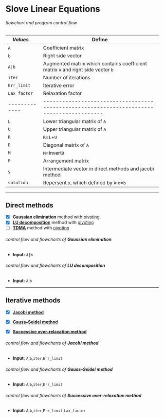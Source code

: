 Slove Linear Equations
========================
###### _flowchart and program control flow_ ######

 _Values_    | Define
-------------|-----------------------------------------------------------------------------------------
 `A`         | Coefficient matrix
 `b`         | Right side vector
 `A\|b`       | Augmented matrix which contains coefficient matrix `A` and right side vector `b`
 `iter`      | Number of iterations
 `Err_limit` | Iterative error
 `Lax_factor`| Relaxation factor
-------------|-----------------------------------------------------------------------------------------
 `L`         | Lower triangular matrix of `A`
 `U`         | Upper triangular matrix of `A`
 `R`         | `R`=`L`+`U`
 `D`         | Diagonal matrix of `A`
 `M`         | `M`=invert`D`
 `P`         | Arrangement matrix
 `y`         | Intermediate vector in direct methods and jacobi method
 `solution`  | Repersent `x`, which defined by `A`·`x`=`b`

--------------------
## Direct methods ##

- [x]  [**Gaussian elimination**][Gaussian_elimination] method with [pivoting][]
- [x]  [**LU decomposition**][LU] method with [pivoting][]
- [ ]  [**TDMA**][TDMA] method with [pivoting][]

###### _control flow and flowcharts of_ **Gaussian elimination** ######
  * **Input:** `A|b`

###### _control flow and flowcharts of_ **LU decomposition** ######
  * **Input:** `A`,`b`
--------------------
## Iterative methods ##

- [x] [**Jacobi method**][Jacobi]
- [x] [**Gauss–Seidel method**][Gauss_Seidel]
- [x] [**Successive over-relaxation method**][SOR]


###### _control flow and flowcharts of_ **Jacobi method** ######
  * **Input:** `A`,`b`,`iter`,`Err_limit`  
###### _control flow and flowcharts of_ **Gauss–Seidel method** ######
  * **Input:** `A`,`b`,`iter`,`Err_limit`  
###### _control flow and flowcharts of_ **Successive over-relaxation method** ######
  * **Input:** `A`,`b`,`iter`,`Err_limit`,`Lax_factor`  

[Gaussian_elimination]:https://en.wikipedia.org/wiki/Gaussian_elimination "Refer to WIKIPEDIA."
[pivoting]:https://en.wikipedia.org/wiki/Pivot_element "Refer to WIKIPEDIA."
[LU]:https://en.wikipedia.org/wiki/LU_decomposition "Refer to WIKIPEDIA."
[TDMA]:https://en.wikipedia.org/wiki/Tridiagonal_matrix_algorithm "Refer to WIKIPEDIA."

[Jacobi]:https://en.wikipedia.org/wiki/Jacobi_method "Refer to WIKIPEDIA."
[Gauss_Seidel]:https://en.wikipedia.org/wiki/Gauss%E2%80%93Seidel_method "Refer to WIKIPEDIA."
[SOR]:https://en.wikipedia.org/wiki/Successive_over-relaxation "Refer to WIKIPEDIA."
